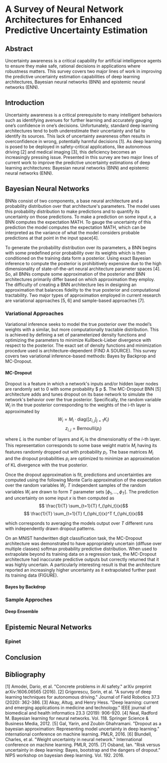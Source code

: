 # A Survey of Neural Network Architectures for Enhanced Predictive Uncertainty Estimation

## Abstract
Uncertainty awareness is a critical capability for artificial intelligence agents to ensure they make safe, rational decisions in applications where robustness matters. This survey covers two major lines of work in improving the predictive uncertainty estimation capabilities of deep learning architectures, Bayesian neural networks (BNN) and epistemic neural networks (ENN).

## Introduction
Uncertainty awareness is a critical prerequisite to many intelligent behaviors such as identifying avenues for further learning and accurately gauging one’s confidence in one’s decisions. Unfortunately, standard deep learning architectures tend to both underestimate their uncertainty and fail to identify its sources. This lack of uncertainty awareness often results in overconfidence in wrong, potentially harmful decisions \[1\]. As deep learning is posed to be deployed in safety-critical applications, like autonomous driving \[2\] and medical imaging \[3\], this deficiency becomes an increasingly pressing issue. Presented in this survey are two major lines of current work to improve the predictive uncertainty estimations of deep learning architectures: Bayesian neural networks (BNN) and epistemic neural networks (ENN). 

## Bayesian Neural Networks

BNNs consist of two components, a base neural architecture and a probability distribution over that architecture's parameters. The model uses this probability distribution to make predictions and to quantify its uncertainty on those predictions. To make a prediction on some input $x$, a BNN computes the expectation MATH. To gauge the uncertainty of this prediction the model computes the expectation MATH, which can be interpreted as the variance of what the model considers probable predictions at that point in the input space\[4\].

To generate the probability distribution over its parameters, a BNN begins with some predefined prior probability over its weights which is then conditioned on the training data form a posterior. Using exact Bayesian inference to compute the posterior is prohibitively expensive due to the high dimensionality of state-of-the-art neural architecture parameter spaces \[4\]. So, all BNNs compute some approximation of the posterior and BNN architectures primarily differ based on which approximation they employ. The difficulty of creating a BNN architecture lies in designing an approximation that balances fidelity to the true posterior and computational tractability. Two major types of approximation employed in current research are variational approaches \[5, 6\] and sample-based approaches \[7\].

### Variational Approaches

Variational inference seeks to model the true posterior over the model’s weights with a similar, but more computationally tractable distribution. This is achieved by defining a set of parameterized density functions and optimizing the parameters to minimize Kullbeck-Lieber divergence with respect to the posterior. The exact set of density functions and minimization procedure used is architecture-dependent (FIND A SOURCE). This survey covers two variational inference-based methods: Bayes by Backprop and MC-Dropout.

#### MC-Dropout
Dropout is a feature in which a network's inputs and/or hidden layer nodes are randomly set to 0 with some probability $ p $. The MC-Dropout BNN \[5\] architecture adds and tunes dropout on its base network to simulate the network's behavior over the true posterior. Specifically, the random variable $W_i$ in the true posterior corresponding to the weights of the i-th layer is approximated by 
$$ W_i = M_i \cdot \text{diag}([z_{i,j}]_{j=1}{K_i})$$
$$ z_{i,j} = \text{Bernoulli}(p_i)$$

where $L$ is the number of layers and $K_i$ is the dimensionaltiy of the $i$-th layer. This representation corresponds to some base weight matrix $M_i$ having its features randomly dropped out with probability $p_i$. The base matrices $M_i$ and the dropout probabilities $p_i$ are optimized to minimize an approximation of KL divergence with the true posterior.

Once the dropout approximation is fit, predictions and uncertainties are computed using the following Monte Carlo approximation of the expectation over the random variables $W_i$. $T$ independent samples of the random variables $W_i$ are drawn to form $T$ parameter sets $[\phi_1, ..., \phi_T]$. The prediction and uncertainty on some input $x$ is then computed as
$$ \frac{1}{T} \sum_{t=1}{T} f_{\phi_t}(x)$$
$$ \frac{1}{T} \sum_{t=1}{T} f_{\phi_t}(x)^T f_{\phi_t}(x)$$

which corresponds to averaging the models output over $T$ different runs with independently drawn dropout patterns. 

On an MNIST handwritten digit classification task, the MC-Dropout architecture was demonstrated to have appropriately uncertain (diffuse over multiple classes) softmax probability predictive distribution. When used to extrapolate beyond its training data on a regression task, the MC-Dropout architecture had inaccurate predictive outputs but correctly returned that it was highly uncertain. A particularly interesting result is that the architecture reported an increasingly higher uncertainty as it extrapolated further past its training data (FIGURE).


#### Bayes by Backdrop

### Sample Approches

#### Deep Ensemble

## Epistemic Neural Networks


### Epinet

## Conclusion

## Bibliography

\[1\] Amodei, Dario, et al. "Concrete problems in AI safety." arXiv preprint arXiv:1606.06565 (2016).
\[2\] Grigorescu, Sorin, et al. "A survey of deep learning techniques for autonomous driving." Journal of Field Robotics 37.3 (2020): 362-386.
\[3\] Akay, Altug, and Henry Hess. "Deep learning: current and emerging applications in medicine and technology." IEEE journal of biomedical and health informatics 23.3 (2019): 906-920.
\[4\] Neal, Radford M. Bayesian learning for neural networks. Vol. 118. Springer Science & Business Media, 2012.
\[5\] Gal, Yarin, and Zoubin Ghahramani. "Dropout as a bayesian approximation: Representing model uncertainty in deep learning." international conference on machine learning. PMLR, 2016.
\[6\] Blundell, Charles, et al. "Weight uncertainty in neural network." International conference on machine learning. PMLR, 2015.
\[7\] Osband, Ian. "Risk versus uncertainty in deep learning: Bayes, bootstrap and the dangers of dropout." NIPS workshop on bayesian deep learning. Vol. 192. 2016.